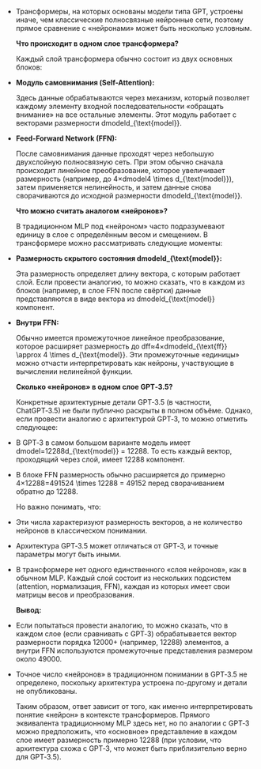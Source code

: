 - Трансформеры, на которых основаны модели типа GPT, устроены иначе, чем классические полносвязные нейронные сети, поэтому прямое сравнение с «нейронами» может быть несколько условным.
  
  **Что происходит в одном слое трансформера?**
  
  Каждый слой трансформера обычно состоит из двух основных блоков:
- **Модуль самовнимания (Self-Attention):**
  
  Здесь данные обрабатываются через механизм, который позволяет каждому элементу входной последовательности «обращать внимание» на все остальные элементы. Этот модуль работает с векторами размерности dmodeld_{\text{model}}.
- **Feed-Forward Network (FFN):**
  
  После самовнимания данные проходят через небольшую двухслойную полносвязную сеть. При этом обычно сначала происходит линейное преобразование, которое увеличивает размерность (например, до 4×dmodel4 \times d_{\text{model}}), затем применяется нелинейность, и затем данные снова сворачиваются до исходной размерности dmodeld_{\text{model}}.
  
  **Что можно считать аналогом «нейронов»?**
  
  В традиционном MLP под «нейроном» часто подразумевают единицу в слое с определённым весом и смещением. В трансформере можно рассматривать следующие моменты:
- **Размерность скрытого состояния dmodeld_{\text{model}}:**
  
  Эта размерность определяет длину вектора, с которым работает слой. Если провести аналогию, то можно сказать, что в каждом из блоков (например, в слое FFN после свёртки) данные представляются в виде вектора из dmodeld_{\text{model}} компонент.
- **Внутри FFN:**
  
  Обычно имеется промежуточное линейное преобразование, которое расширяет размерность до dff≈4×dmodeld_{\text{ff}} \approx 4 \times d_{\text{model}}. Эти промежуточные «единицы» можно отчасти интерпретировать как нейроны, участвующие в вычислении нелинейной функции.
  
  **Сколько «нейронов» в одном слое GPT‑3.5?**
  
  Конкретные архитектурные детали GPT‑3.5 (в частности, ChatGPT‑3.5) не были публично раскрыты в полном объёме. Однако, если провести аналогию с архитектурой GPT‑3, то можно отметить следующее:
- В GPT‑3 в самом большом варианте модель имеет dmodel=12288d_{\text{model}} = 12288. То есть каждый вектор, проходящий через слой, имеет 12288 компонент.
- В блоке FFN размерность обычно расширяется до примерно 4×12288=491524 \times 12288 = 49152 перед сворачиванием обратно до 12288.
  
  Но важно понимать, что:
- Эти числа характеризуют размерность векторов, а не количество нейронов в классическом понимании.
- Архитектура GPT‑3.5 может отличаться от GPT‑3, и точные параметры могут быть иными.
- В трансформере нет одного единственного «слоя нейронов», как в обычном MLP. Каждый слой состоит из нескольких подсистем (attention, нормализация, FFN), каждая из которых имеет свои матрицы весов и преобразования.
  
  **Вывод:**
- Если попытаться провести аналогию, то можно сказать, что в каждом слое (если сравнивать с GPT‑3) обрабатывается вектор размерности порядка 12000+ (например, 12288) элементов, а внутри FFN используются промежуточные представления размером около 49000.
- Точное число «нейронов» в традиционном понимании в GPT‑3.5 не определено, поскольку архитектура устроена по-другому и детали не опубликованы.
  
  Таким образом, ответ зависит от того, как именно интерпретировать понятие «нейрон» в контексте трансформеров. Прямого эквивалента традиционному MLP здесь нет, но по аналогии с GPT‑3 можно предположить, что «основное» представление в каждом слое имеет размерность примерно 12288 (при условии, что архитектура схожа с GPT‑3, что может быть приблизительно верно для GPT‑3.5).